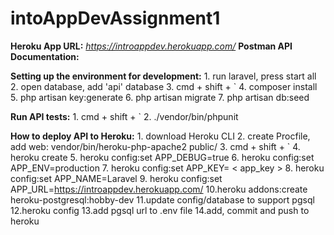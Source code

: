 # intoAppDevAssignment1

**Heroku App URL:** _https://introappdev.herokuapp.com/_
**Postman API Documentation:** 

**Setting up the environment for development:**
    1. run laravel, press start all
    2. open database, add 'api' database
    3. cmd + shift + `
    4. composer install
    5. php artisan key:generate
    6. php artisan migrate
    7. php artisan db:seed

**Run API tests:**
    1. cmd + shift + `
    2. ./vendor/bin/phpunit
 
**How to deploy API to Heroku:**
    1. download Heroku CLI
    2. create Procfile, add web: vendor/bin/heroku-php-apache2 public/
    3. cmd + shift + `
    4. heroku create
    5. heroku config:set APP_DEBUG=true
    6. heroku config:set APP_ENV=production
    7. heroku config:set APP_KEY= < app_key >
    8. heroku config:set APP_NAME=Laravel
    9. heroku config:set APP_URL=https://introappdev.herokuapp.com/
    10.heroku addons:create heroku-postgresql:hobby-dev
    11.update config/database to support pgsql
    12.heroku config
    13.add pgsql url to .env file
    14.add, commit and push to heroku